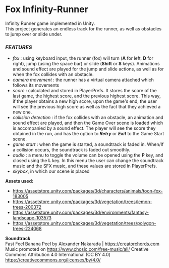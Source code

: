 # Fox Infinity-Runner
Infinity Runner game implemented in Unity. \
This project generates an endless track for the runner, as well as obstacles to jump over or slide under.

### **_FEATURES_**
- _fox_ : using keyboard input, the runner (fox) will turn (**A** for left, **D** for right), jump (using the space bar) or slide (**Shift** or **S** keys). Animations and sound effect are played for the jump and slide actions, as well as for when the fox collides with an obstacle.
- _camera movement_ : the runner has a virtual camera attached which follows its movements
- _score_ : calculated and stored in PlayerPrefs. It stores the score of the last game, the highest score, and the previous highest score. This way, if the player obtains a new high score, upon the game's end, the user will see the previous high score as well as the fact that they achieved a new one.
- _collision detection_ : if the fox collides with an obstacle, an animation and sound effect are played, and then the Game Over scene is loaded which is accompanied by a sound effect. The player will see the score they obtained in the run, and has the option to **_Retry_** or **_Exit_** to the Game Start scene.
- _game start_ : when the game is started, a soundtrack is faded in. When/If a collision occurs, the soundtrack is faded out smoothly.
- _audio_ : a menu to toggle the volume can be opened using the **P** key, and closed using the **L** key. In this menu the user can change the soundtrack music and the SFX music, and these values are stored in PlayerPrefs.
- _skybox_, in which our scene is placed

**Assets used:**
- https://assetstore.unity.com/packages/3d/characters/animals/toon-fox-183005
- https://assetstore.unity.com/packages/3d/vegetation/trees/lemon-trees-200372
- https://assetstore.unity.com/packages/3d/environments/fantasy-landscape-103573
- https://assetstore.unity.com/packages/3d/vegetation/trees/polygon-trees-224068

**Soundtrack** \
Fast Feel Banana Peel by Alexander Nakarada | https://creatorchords.com
Music promoted on https://www.chosic.com/free-music/all/
Creative Commons Attribution 4.0 International (CC BY 4.0)
https://creativecommons.org/licenses/by/4.0/
